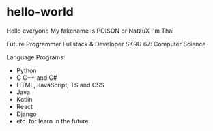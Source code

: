 # hello-world
Hello everyone
My fakename is POISON or NatzuX
I'm Thai

Future Programmer Fullstack & Developer
SKRU 67: Computer Science

Language Programs: 
- Python
- C C++ and C#
- HTML, JavaScript, TS and CSS
- Java
- Kotlin
- React
- Django
- etc. for learn in the future.
